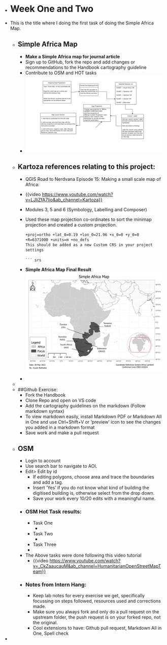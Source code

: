 - # Week One and Two
- This is the title where I doing the first task of doing the Simple Africa Map.
	- ## Simple Africa Map
		- **Make a Simple Africa map for journal article**
		- Sign up to GitHub, fork the repo and add changes or recommendations to the Handbook cartography guideline
		- Contribute to OSM and HOT tasks
		- ![<title>](<https://raw.githubusercontent.com/MondliButhelezi/TheLabNote/main/Images/WorkFlow.png>)
	- ## Kartoza references relating to this project:
		- QGIS Road to Nerdvana Episode 15: Making a small scale map of Africa:
		- {{video https://www.youtube.com/watch?v=LJIiZfA7Iio&ab_channel=Kartoza}}
		- Modules 3, 5 and 6 (Symbology, Labelling and Composer)
		- Used these map projection co-ordinates to sort the minimap projection and created a custom projection.
		  
		  ``` Map Projection
		  +proj=ortho +lat_0=0.19 +lon_0=21.96 +x_0=0 +y_0=0 +R=6371000 +units=m +no_defs
		  This should be added as a new Custom CRS in your project settings
		  
		  ``` srs
		- **Simple Africa Map Final Result**
		  ![<title>](<https://raw.githubusercontent.com/MondliButhelezi/TheLabNote/main/Images/SimpleAfricaMap.jpg>)
		-
	-
	- ##Github Exercise:
		- Fork the Handbook
		- Clone Repo and open on VS code
		- Add the cartography guidelines on the markdown (Follow markdown syntax)
		- To view markdown easily, install Markdown PDF or Markdown All in One and use Ctrl+Shift+V or ‘preview’ icon to see the changes you added in a markdown format
		- Save work and make a pull request
	- ## OSM
		- Login to account
		- Use search bar to navigate to AOI.
		- Edit> Edit by id
			- If editing polygons, choose area and trace the boundaries and add a tag.
			- Insert ‘Yes’ if you do not know what kind of building the digitised building is, otherwise select from the drop down.
			- Save your work every 10/20 edits with a meaningful name.
		- ### OSM Hot Task results:
			- Task One
				- ![<title>](<https://i.imgur.com/5kRSf4q.png>)
			- Task Two
				- ![<title>](<https://i.imgur.com/7SmD6Zn.png>)
			- Task Three
			- ![<title>](<https://i.imgur.com/3vtpo7S.png>)
		- The Above tasks were done following this video tutorial
			- {{video https://www.youtube.com/watch?v=_CkZaaucauM&ab_channel=HumanitarianOpenStreetMapTeam}}
		- ### Notes from Intern Hang:
			- Keep lab notes for every exercise we get, specifically focussing on steps followed, resources used and corrections made.
			- Make sure you always fork and only do a pull request on the upstream folder, the push request is on your forked repo, not the original.
			- Cool extensions to have: Github pull request, Markdown All in One, Spell check
-
